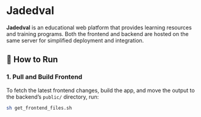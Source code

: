 # Jadedval

**Jadedval** is an educational web platform that provides learning resources and training programs. Both the frontend and backend are hosted on the same server for simplified deployment and integration.

## 🚀 How to Run

### 1. Pull and Build Frontend

To fetch the latest frontend changes, build the app, and move the output to the backend’s `public/` directory, run:

```bash
sh get_frontend_files.sh
